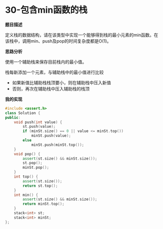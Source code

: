 # 30-包含min函数的栈

**题目描述**

定义栈的数据结构，请在该类型中实现一个能够得到栈的最小元素的min函数。在该栈中，调用min、push及pop的时间复杂度都是O(1)。

**思路分析**

使用一个辅助栈来保存目前栈内的最小值。

栈每新添加一个元素，与辅助栈中的最小值进行比较

- 如果新值比辅助栈栈顶要小，则在辅助栈中压入新值
- 否则，再次在辅助栈中压入辅助栈的栈顶

**我的实现**

```c++
#include <assert.h>
class Solution {
public:
	void push(int value) {
        st.push(value);
        if (minSt.size() == 0 || value <= minSt.top())
			minSt.push(value);
        else
		    minSt.push(minSt.top());
	}
	void pop() {
		assert(st.size() && minSt.size());
		st.pop();
		minSt.pop();
	}
	int top() {
		assert(st.size());
		return st.top();
	}
	int min() {
		assert(st.size() && minSt.size());
		return minSt.top();
	}
	stack<int> st;
	stack<int> minSt;
};
```

